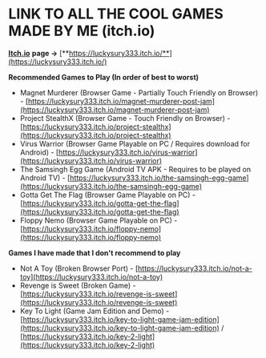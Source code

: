 # LINK TO ALL THE COOL GAMES MADE BY ME (itch.io)

[**Itch.io**](http://Itch.io) **page ->** [**https://luckysury333.itch.io/**](https://luckysury333.itch.io/)

**Recommended Games to Play (In order of best to worst)**

* Magnet Murderer (Browser Game - Partially Touch Friendly on Browser) - [https://luckysury333.itch.io/magnet-murderer-post-jam](https://luckysury333.itch.io/magnet-murderer-post-jam)
* Project StealthX (Browser Game - Touch Friendly on Browser) - [https://luckysury333.itch.io/project-stealthx](https://luckysury333.itch.io/project-stealthx)
* Virus Warrior (Browser Game Playable on PC / Requires download for Android) - [https://luckysury333.itch.io/virus-warrior](https://luckysury333.itch.io/virus-warrior)
* The Samsingh Egg Game (Android TV APK - Requires to be played on Android TV) - [https://luckysury333.itch.io/the-samsingh-egg-game](https://luckysury333.itch.io/the-samsingh-egg-game)
* Gotta Get The Flag (Browser Game Playable on PC) - [https://luckysury333.itch.io/gotta-get-the-flag](https://luckysury333.itch.io/gotta-get-the-flag)
* Floppy Nemo (Browser Game Playable on PC) - [https://luckysury333.itch.io/floppy-nemo](https://luckysury333.itch.io/floppy-nemo)

**Games I have made that I don't recommend to play**

* Not A Toy (Broken Browser Port) - [https://luckysury333.itch.io/not-a-toy](https://luckysury333.itch.io/not-a-toy)
* Revenge is Sweet (Broken Game) - [https://luckysury333.itch.io/revenge-is-sweet](https://luckysury333.itch.io/revenge-is-sweet)
* Key To Light (Game Jam Edition and Demo) - [https://luckysury333.itch.io/key-to-light-game-jam-edition](https://luckysury333.itch.io/key-to-light-game-jam-edition) / [https://luckysury333.itch.io/key-2-light](https://luckysury333.itch.io/key-2-light)
